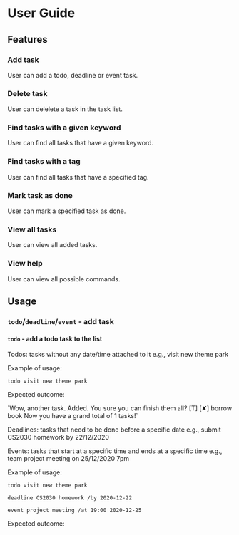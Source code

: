 # User Guide

## Features 

### Add task
User can add a todo, deadline or event task.

### Delete task
User can delelete a task in the task list.

### Find tasks with a given keyword
User can find all tasks that have a given keyword. 

### Find tasks with a tag
User can find all tasks that have a specified tag.

### Mark task as done
User can mark a specified task as done.

### View all tasks
User can view all added tasks.

### View help
User can view all possible commands.

## Usage

### `todo`/`deadline`/`event` - add task
#### `todo` - add a todo task to the list
Todos: tasks without any date/time attached to it e.g., visit new theme park 

Example of usage:

`todo visit new theme park`

Expected outcome:

<p> `Wow, another task. Added. You sure you can finish them all? 
  [T] [✘] borrow book
  Now you have a grand total of 1 tasks!` </p>

Deadlines: tasks that need to be done before a specific date e.g., submit CS2030 homework by 22/12/2020

Events: tasks that start at a specific time and ends at a specific time e.g., team project meeting on 25/12/2020 7pm

Example of usage: 

`todo visit new theme park`

`deadline CS2030 homework /by 2020-12-22`

`event project meeting /at 19:00 2020-12-25`

Expected outcome:




